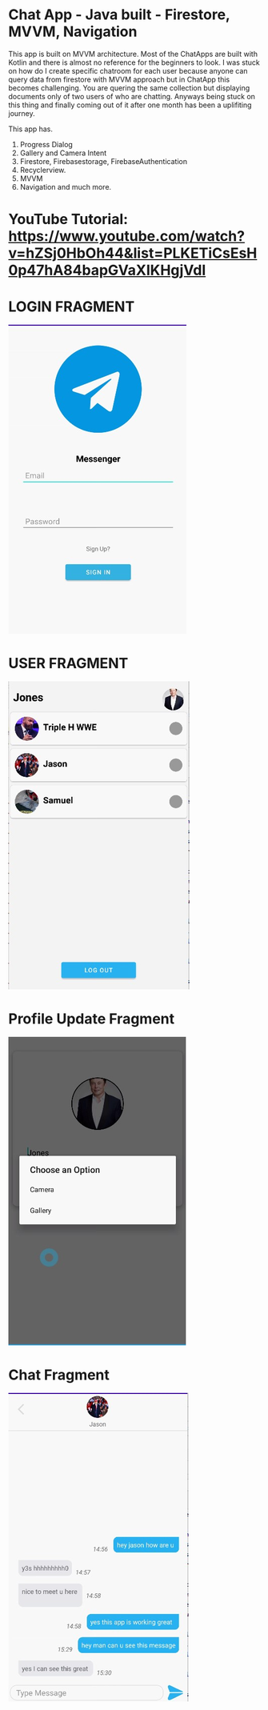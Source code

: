 # Chat App - Java built - Firestore, MVVM, Navigation 

This app is built on MVVM architecture. Most of the ChatApps are built with Kotlin and there is almost no reference for the beginners to look. I was stuck on how do I create specific chatroom
for each user because anyone can query data from firestore with MVVM approach but in ChatApp this becomes challenging. You are quering the same collection but displaying 
documents only of two users of who are chatting. Anyways being stuck on this thing and finally coming out of it after one month has been a uplifiting journey. 

This app has. 

1. Progress Dialog
2. Gallery and Camera Intent
3. Firestore, Firebasestorage, FirebaseAuthentication
4. Recyclerview. 
5. MVVM
6. Navigation and much more. 

# YouTube Tutorial: https://www.youtube.com/watch?v=hZSj0HbOh44&list=PLKETiCsEsH0p47hA84bapGVaXIKHgjVdl

# LOGIN FRAGMENT
![](images/1.jpg)

# USER FRAGMENT
![](images/4.jpg)

# Profile Update Fragment
![](images/5.jpg)

# Chat Fragment
![](images/3.jpg)



